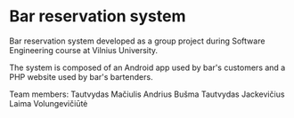 # Bar reservation system
Bar reservation system developed as a group project during Software Engineering course at Vilnius University.

The system is composed of an Android app used by bar's customers and a PHP website used by bar's bartenders.

Team members:
Tautvydas Mačiulis
Andrius Bušma
Tautvydas Jackevičius
Laima Volungevičiūtė
